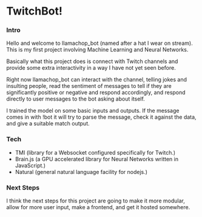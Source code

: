 # TwitchBot!

### Intro

Hello and welcome to llamachop_bot (named after a hat I wear on stream). This is my first project involving Machine Learning and Neural Networks. 

Basically what this project does is connect with Twitch channels and provide some extra interactivity in a way I have not yet seen before. 

Right now llamachop_bot can interact with the channel, telling jokes and insulting people, read the sentiment of messages to tell if they are significantly positive or negative and respond accordingly, and respond directly to user messages to the bot asking about itself.

I trained the model on some basic inputs and outputs. If the message comes in with !bot it will try to parse the message, check it against the data, and give a suitable match output. 

### Tech

- TMI (library for a Websocket configured specifically for Twitch.)
- Brain.js (a GPU accelerated library for Neural Networks written in JavaScript.)
- Natural (general natural language facility for nodejs.)


### Next Steps

I think the next steps for this project are going to make it more modular, allow for more user input, make a frontend, and get it hosted somewhere.
